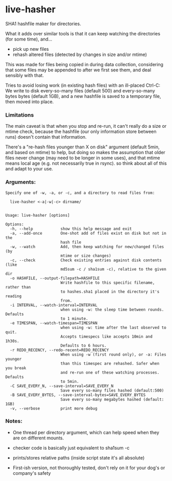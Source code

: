 # live-hasher

SHA1 hashfile maker for directories.

What it adds over similar tools is that it can keep watching the directories (for some time), and... 
- pick up new files 
- rehash altered files (detected by changes in size and/or mtime)

This was made for files being copied in during data collection, considering that some files may be appended to after we first see them, and deal sensibly with that.

Tries to avoid losing work (in existing hash files) with an ill-placed Ctrl-C: We write to disk every-so-many files (default 500) and every-so-many bytes bytes (default 1GB), and a new hashfile is saved to a temporary file, then moved into place.



### Limitations
                                                                                                               
The main caveat is that when you stop and re-run, it can't really do a size or mtime check,
because the hashfile (our only information store between runs) doesn't contain that information.

There's a "re-hash files younger than X on disk" argument (default 5min, and based on mtime) to help, 
but doing so makes the assumption that older files never change (may need to be longer in some uses),
and that mtime means local age (e.g. not necessarily true in rsync).
so think about all of this and adapt to your use.


### Arguments:

```
Specify one of -w, -a, or -c, and a directory to read files from:

  live-hasher <-a|-w|-c> dirname/


Usage: live-hasher [options]

Options:
  -h, --help            show this help message and exit
  -a, --add-once        One-shot add of files exist on disk but not in the
                        hash file
  -w, --watch           Add, then keep watching for new/changed files  (by
                        mtime or size changes)
  -c, --check           Check existing entries against disk contents (like
                        md5sum -c / sha1sum -c), relative to the given dir
  -o HASHFILE, --output-filepath=HASHFILE
                        Write hashfile to this specific filename, rather than
                        to hashes.sha1 placed in the directory it's reading
                        from.
  -i INTERVAL, --watch-interval=INTERVAL
                        when using -w: the sleep time between rounds. Defaults
                        to 1 minute.
  -e TIMESPAN, --watch-timespan=TIMESPAN
                        when using -w: time after the last observed to quit.
                        Accepts timespecs like accepts 10min and 1h30s.
                        Defaults to 6 hours.
  -r REDO_RECENCY, --redo-recent=REDO_RECENCY
                        When using -w (first round only), or -a: Files younger
                        than this timespec are rehashed. Safer when you break
                        and re-run one of these watching processes. Defaults
                        to 5min.
  -C SAVE_EVERY_N, --save-interval=SAVE_EVERY_N
                        Save every so-many files hashed (default:500)
  -B SAVE_EVERY_BYTES, --save-interval-bytes=SAVE_EVERY_BYTES
                        Save every so-many megabytes hashed (default: 1GB)
  -v, --verbose         print more debug
```


### Notes:
* One thread per directory argument, which can help speed when they are on different mounts.

* checker code is basically just equivalent to sha1sum -c

* prints/stores relative paths  (inside script state it's all absolute)

* First-ish version, not thoroughly tested, don't rely on it for your dog's or company's safety
